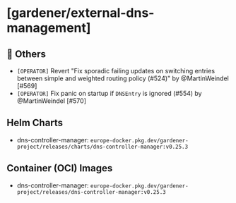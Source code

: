 # [gardener/external-dns-management]

## 🏃 Others

- `[OPERATOR]` Revert "Fix sporadic failing updates on switching entries between simple and weighted routing policy (#524)" by @MartinWeindel [#569]
- `[OPERATOR]` Fix panic on startup if `DNSEntry` is ignored (#554) by @MartinWeindel [#570]

## Helm Charts
- dns-controller-manager: `europe-docker.pkg.dev/gardener-project/releases/charts/dns-controller-manager:v0.25.3`
## Container (OCI) Images
- dns-controller-manager: `europe-docker.pkg.dev/gardener-project/releases/dns-controller-manager:v0.25.3`
